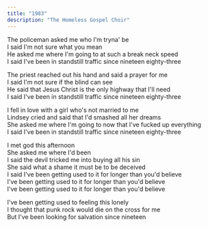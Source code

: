 ```yaml
---
title: "1983"
description: "The Homeless Gospel Choir"
--- 
```


The policeman asked me who I'm tryna' be<br />
I said I'm not sure what you mean<br />
He asked me where I'm going to at such a break neck speed<br />
I said I've been in standstill traffic since nineteen eighty-three<br />

The priest reached out his hand and said a prayer for me<br />
I said I'm not sure if the blind can see<br />
He said that Jesus Christ is the only highway that I'll need<br />
I said I've been in standstill traffic since nineteen eighty-three<br />

I fell in love with a girl who's not married to me<br />
Lindsey cried and said that I'd smashed all her dreams<br />
She asked me where I'm going to now that I've fucked up everything<br />
I said I've been in standstill traffic since nineteen eighty-three<br />

I met god this afternoon<br />
She asked me where I'd been<br />
I said the devil tricked me into buying all his sin<br />
She said what a shame it must be to be deceived<br />
I said I've been getting used to it for longer than you'd believe<br />
I've been getting used to it for longer than you'd believe<br />
I've been getting used to it for longer than you'd believe<br />

I've been getting used to feeling this lonely<br />
I thought that punk rock would die on the cross for me<br />
But I've been looking for salvation since nineteen<br />
